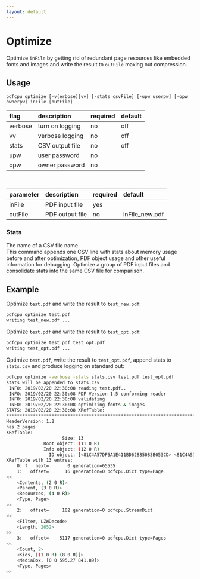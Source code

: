 ```yaml
---
layout: default
---
```


# Optimize

Optimize `inFile` by getting rid of redundant page resources like embedded fonts and images and write the result to `outFile` maxing out compression.

## Usage

```
pdfcpu optimize [-v(erbose)|vv] [-stats csvFile] [-upw userpw] [-opw ownerpw] inFile [outFile]
```

| flag         | description         | required | default
|:-------------|:--------------------|:---------|:-
| verbose      | turn on logging     | no       | off
| vv           | verbose logging     | no       | off
| stats        | CSV output file     | no       | off
| upw          | user password       | no
| opw          | owner password      | no
<br>


| parameter    | description         | required | default
|:-------------|:--------------------|:---------|:-
| inFile       | PDF input file      | yes
| outFile      | PDF output file     | no       | inFile_new.pdf

### Stats

The name of a CSV file name.<br>
This command appends one CSV line with stats about memory usage before and after optimization, PDF object usage and other useful information for debugging.
Optimize a group of PDF input files and consolidate stats into the same CSV file for comparison.

## Example

Optimize `test.pdf` and write the result to `test_new.pdf`:

```sh
pdfcpu optimize test.pdf
writing test_new.pdf ...
```

Optimize `test.pdf` and write the result to `test_opt.pdf`:

```sh
pdfcpu optimize test.pdf test_opt.pdf
writing test_opt.pdf ...
```

Optimize `test.pdf`, write the result to `test_opt.pdf`, append stats to `stats.csv` and produce logging on standard out:

```sh
pdfcpu optimize -verbose -stats stats.csv test.pdf test_opt.pdf
stats will be appended to stats.csv
 INFO: 2019/02/20 22:30:08 reading test.pdf..
 INFO: 2019/02/20 22:30:08 PDF Version 1.5 conforming reader
 INFO: 2019/02/20 22:30:08 validating
 INFO: 2019/02/20 22:30:08 optimizing fonts & images
STATS: 2019/02/20 22:30:08 XRefTable:
*************************************************************************************************
HeaderVersion: 1.2
has 2 pages
XRefTable:
                     Size: 13
              Root object: (11 0 R)
              Info object: (12 0 R)
                ID object: [<81C4A57DF6A1E411BD62885083B053CD> <81C4A57DF6A1E411BD62885083B053CD>]
XRefTable with 13 entres:
    0: f   next=       0 generation=65535
    1:   offset=      16 generation=0 pdfcpu.Dict type=Page
<<
	<Contents, (2 0 R)>
	<Parent, (3 0 R)>
	<Resources, (4 0 R)>
	<Type, Page>
>>
    2:   offset=     102 generation=0 pdfcpu.StreamDict
<<
	<Filter, LZWDecode>
	<Length, 2652>
>>
    3:   offset=    5117 generation=0 pdfcpu.Dict type=Pages
<<
	<Count, 2>
	<Kids, [(1 0 R) (8 0 R)]>
	<MediaBox, [0 0 595.27 841.89]>
	<Type, Pages>
>>
```